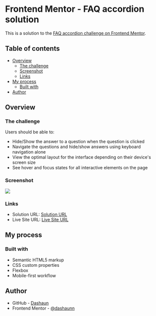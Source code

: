 # Frontend Mentor - FAQ accordion solution

This is a solution to the [FAQ accordion challenge on Frontend Mentor](https://www.frontendmentor.io/challenges/faq-accordion-wyfFdeBwBz).

## Table of contents

- [Overview](#overview)
  - [The challenge](#the-challenge)
  - [Screenshot](#screenshot)
  - [Links](#links)
- [My process](#my-process)
  - [Built with](#built-with)
- [Author](#author)

## Overview

### The challenge

Users should be able to:

- Hide/Show the answer to a question when the question is clicked
- Navigate the questions and hide/show answers using keyboard navigation alone
- View the optimal layout for the interface depending on their device's screen size
- See hover and focus states for all interactive elements on the page

### Screenshot

![](./screenshot.jpg)

### Links

- Solution URL: [Solution URL]()
- Live Site URL: [Live Site URL](https://dashaunn.github.io/FEM-faq-accordion-main/)

## My process

### Built with

- Semantic HTML5 markup
- CSS custom properties
- Flexbox
- Mobile-first workflow

## Author

- GitHub - [Dashaun](https://github.com/dashaunn)
- Frontend Mentor - [@dashaunn](https://www.frontendmentor.io/profile/dashaunn)
